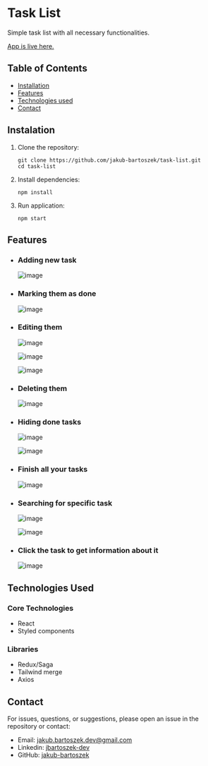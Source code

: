 # Task List

Simple task list with all necessary functionalities.

[App is live here.](https://jakub-bartoszek.github.io/task-list)

## Table of Contents

- [Installation](#instalation)
- [Features](#features)
- [Technologies used](#technologies-used)
- [Contact](#contact)

## Instalation

1. Clone the repository:

   ```
   git clone https://github.com/jakub-bartoszek/task-list.git
   cd task-list
   ```

2. Install dependencies:
   ```
   npm install
   ```
3. Run application:
   ```
   npm start
   ```

## Features

- ### Adding new task

  ![image](https://github.com/jakub-bartoszek/task-list/assets/113419864/a83a9720-b504-406a-8542-3913f586c7c4)

- ### Marking them as done

  ![image](https://github.com/jakub-bartoszek/task-list/assets/113419864/3504d36d-0fb7-4ddd-bb16-61d82b99db76)

- ### Editing them

  ![image](https://github.com/jakub-bartoszek/task-list/assets/113419864/3528326a-7655-409b-8fdf-ac9bbac6a5b5)

  ![image](https://github.com/jakub-bartoszek/task-list/assets/113419864/d6dcfd22-a49e-40f0-83d7-0d1e4fc8864c)

  ![image](https://github.com/jakub-bartoszek/task-list/assets/113419864/3d492cd9-ecc2-446f-944a-2306f0a0dcd7)

- ### Deleting them

  ![image](https://github.com/jakub-bartoszek/task-list/assets/113419864/4a9efd1a-ecd6-41c1-97cf-2a3830a94be6)

- ### Hiding done tasks

  ![image](https://github.com/jakub-bartoszek/task-list/assets/113419864/de7fc876-0b7f-4f91-986e-3069db48d4ab)

  ![image](https://github.com/jakub-bartoszek/task-list/assets/113419864/66e1e4ae-0e3c-46b7-90d3-61f80be53f82)

- ### Finish all your tasks

  ![image](https://github.com/jakub-bartoszek/task-list/assets/113419864/46c971a2-0fa1-4dcd-87c4-89535da64358)

- ### Searching for specific task

  ![image](https://github.com/jakub-bartoszek/task-list/assets/113419864/ac7c2df6-322a-4184-a618-072714230407)

  ![image](https://github.com/jakub-bartoszek/task-list/assets/113419864/e68cf892-4939-4532-b8c0-f5b0cdb524fe)

- ### Click the task to get information about it
  ![image](https://github.com/jakub-bartoszek/task-list/assets/113419864/aa510444-c404-4f40-9635-709a6f8f7e79)

## Technologies Used

### Core Technologies

- React
- Styled components

### Libraries

- Redux/Saga
- Tailwind merge
- Axios

## Contact

For issues, questions, or suggestions, please open an issue in the repository or contact:

- Email: jakub.bartoszek.dev@gmail.com
- Linkedin: [jbartoszek-dev](https://www.linkedin.com/in/jbartoszek-dev)
- GitHub: [jakub-bartoszek](https://github.com/jakub-bartoszek)
